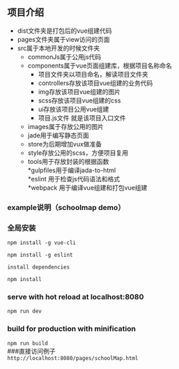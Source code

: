 ## 项目介绍		
* dist文件夹是打包后的vue组建代码		
* pages文件夹属于view访问的页面		
* src属于本地开发的时候文件夹		
    * commonJs属于公用js代码		
	* components属于vue页面组建库，根据项目名称命名		
		* 项目文件夹以项目命名，解读项目文件夹		
		* controllers存放该项目vue组建的业务代码		
		* img存放该项目vue组建的图片		
		* scss存放该项目vue组建的css		
		* ui存放该项目公用vue组建		
		* 项目.js文件 就是该项目入口文件		
	* images属于存放公用的图片		
	* jade用于编写静态页面		
	* store为后期增加vux做准备			
	* style存放公用的scss，方便项目复用		
	* tools用于存放封装的根据函数		
*gulpfiles用于编译jada-to-html		
*eslint 用于检查js代码语法和格式		
*webpack 用于编译vue组建和打包vue组建		

### example说明（schoolmap demo）		
### 全局安装		
`npm install -g vue-cli`        

`npm install -g eslint` 

`install dependencies`		      

`npm install`		
### serve with hot reload at localhost:8080		
`npm run dev`		
### build for production with minification			 
`npm run build`					
###直接访问例子					
`http://localhost:8080/pages/schoolMap.html`		